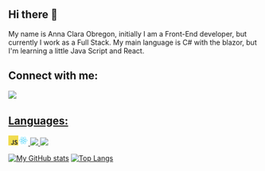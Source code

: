 ## Hi there 👋

My name is Anna Clara Obregon, initially I am a Front-End developer, but currently I work as a Full Stack. My main language is C# with the blazor, but I'm learning a little Java Script and React.
<br/>
## Connect with me:
<a href="https://www.linkedin.com/feed/"><img height=20px src="https://camo.githubusercontent.com/66ddc0c3999080e866e531e40a816db84150a1d75788a686102b0e66c8b4ecfb/68747470733a2f2f63646e2e6a7364656c6976722e6e65742f6e706d2f73696d706c652d69636f6e734076332f69636f6e732f6c696e6b6564696e2e737667"/>
<br>
## Languages:
<img height="20" src="https://raw.githubusercontent.com/github/explore/80688e429a7d4ef2fca1e82350fe8e3517d3494d/topics/javascript/javascript.png"/><img height="20" src="https://raw.githubusercontent.com/github/explore/80688e429a7d4ef2fca1e82350fe8e3517d3494d/topics/react/react.png"/>
<img height="20" src="https://img.shields.io/badge/.NET-5C2D91?style=for-the-badge&logo=.net&logoColor=white"/>
<img height="20" src="https://img.shields.io/badge/C%23-239120?style=for-the-badge&logo=c-sharp&logoColor=white"/>

[![My GitHub stats](https://github-readme-stats.vercel.app/api?username=AnnaClaraObregon)](https://github.com/anuraghazra/github-readme-stats)
[![Top Langs](https://github-readme-stats.vercel.app/api/top-langs/?username=AnnaClaraObregon)](https://github.com/anuraghazra/github-readme-stats)

